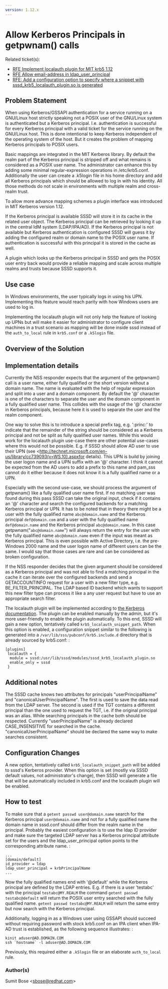 ```yaml
---
version: 1.12.x
---
```


# Allow Kerberos Principals in getpwnam() calls

Related ticket(s):

  - [RFE Implement localauth plugin for MIT krb5 1.12](https://pagure.io/SSSD/sssd/issue/1835)
  - [RFE Allow email-address in ldap_user_principal](https://pagure.io/SSSD/sssd/issue/1749)
  - [RFE: Add a configuration option to specify where a snippet with sssd_krb5_localauth_plugin.so is generated](https://pagure.io/SSSD/sssd/issue/2473)

## Problem Statement

When using Kerberos/GSSAPI authentication for a service running on a GNU/Linux host strictly speaking not a POSIX user of the GNU/Linux system is authenticated but a Kerberos principal. I.e. authentication is successful for every Kerberos principal with a valid ticket for the service running on the GNU/Linux host. This is done intentional to keep Kerberos independent of the operating system of the host. But it creates the problem of mapping Kerberos principals to POSIX users.

Basic mappings are integrated in the MIT Kerberos library. By default the realm part of the Kerberos principal is stripped off and what remains is considered as a POSIX user name. The administrator can enhance this by adding some minimal regular-expression operations in /etc/krb5.conf. Additionally the user can create a .k5login file in his home directory and add all Kerberos principals which should be allowed to log in with his identity. All those methods do not scale in environments with multiple realm and cross-realm trust.

To allow more advance mapping schemes a plugin interface was introduced in MIT Kerberos version 1.12.

If the Kerberos principal is available SSSD will store it in its cache in the related user object. The Kerberos principal can be retrieved by looking it up in the central IdM system (LDAP/IPA/AD). If the Kerberos principal is not available but Kerberos authentication is configured SSSD will guess it by adding the configured realm or domain name to the POSIX user name. If authentication is successful with this principal it is stored in the cache as well.

A plugin which looks up the Kerberos principal in SSSD and gets the POSIX user entry back would provide a reliable mapping and scale across multiple realms and trusts because SSSD supports it.

## Use case

In Windows environments, the user typically logs in using his UPN. Implementing this feature would reach parity with how Windows users are used to log in.

Implementing the localauth plugin will not only help the feature of looking up UPNs but will make it easier for administrator to configure client machines in a trust scenario as mapping will be done inside sssd instead of the `auth_to_local` rule in `krb5.conf` or a `.k5login` file.

## Overview of the Solution

## Implementation details

Currently the NSS responder expects that the argument of the getpwnam() call is a user name, either fully qualified or the short version without a domain name. The name is evaluated with the help of regular expression and split into a user and a domain component. By default the '@' character is one of the characters to separate the user and the domain component in a fully qualified user name. This collides with the usage of the '@' character in Kerberos principals, because here it is used to separate the user and the realm component.

One way to solve this is to introduce a special prefix tag, e.g. ':princ:' to indicate that the remainder of the string should be considered as a Kerberos principal and not be split as fully qualified user names. While this would work for the localauth plugin use-case there are other potential use-cases where this would not be possible. E.g. if SSSD should allow AD user to use their UPN (see <http://technet.microsoft.com/en-us/library/cc739093(v=WS.10).aspxfor details). This UPN is build by joining the user logon name and a UPN suffix with an '@' character. I think it cannot be expected from the AD users to add a prefix to this name and pam_sss cannot do it either because it does not know it is a fully qualified name or a UPN.

Especially with the second use-case, we should process the argument of getpwnam() like a fully qualified user name first. If no matching user was found during this pass SSSD can take the original input, check if it contains an '@' character and search the configured backends for a matching Kerberos principal or UPN. It has to be noted that in theory there might be a user with the fully qualified name `abc@domain.name` and the Kerberos principal `def@domain.com` and a user with the fully qualified name `def@domain.name` and the Kerberos principal `abc@domain.name`. In this case getpwnam("`abc@domain.name`") will always return the entry for the user with the fully qualified name `abc@domain.name` even if the input was meant as Kerberos principal. This is even possible with Active Directory, i.e. the pre-Windows 2000 name and the user logon name of different users can be the same. I would say that those cases are rare and can be considered as broken configuration.

If the NSS responder decides that the given argument should be considered as a Kerberos principal and was not able to find a matching principal in the cache it can iterate over the configured backends and send a GETACCOUNTINFO request for a user with a new filter type, e.g. BE_FILTER_PRINCIPAL. The LDAP based ID backend which wants to support this new filter type can process it like a any user request but have to use an appropriate search filter.

The localauth plugin will be implemented according to [the Kerberos documentation](http://k5wiki.kerberos.org/wiki/Projects/Plugin_support_improvements). The plugin can be enabled manually by the admin, but it's more user-friendly to enable the plugin automatically. To this end, SSSD will gain a new option, tentatively called `krb5_localauth_snippet_path`. When this option is enabled, a configuration snippet similar to the following is generated into a `/var/lib/sss/pubconf/krb5.include.d` directory that is already sourced by krb5.conf: :

    [plugins]
     localauth = {
      module = sssd:/usr/lib/sssd/modules/sssd_krb5_localauth_plugin.so
      enable_only = sssd
     }

## Additional notes

The SSSD cache knows two attributes for principals "userPrincipalName" and "canonicalUserPrincipalName". The first is used to save the data read from the LDAP server. The second is used if the TGT contains a different principal than the one used to request the TGT, i.e. if the original principal was an alias. While searching principals in the cache both should be respected. Currently "userPrincipalName" is already declared CASE_INSENSITIVE for searched in the cache. "canonicalUserPrincipalName" should be declared the same way to make searches consistent.

## Configuration Changes

A new option, tentatively called `krb5_localauth_snippet_path` will be added to sssd's Kerberos provider. When this option is set (mostly via SSSD default values, not administrator's change), then SSSD will generate a file that will be automatically included in krb5.conf and the localauth plugin will be enabled.

## How to test

To make sure that a `getent passwd user@domain.name` search for the Kerberos principal `user@domain.name` and not for a fully qualified name the domain name in sssd.conf should differ from the realm name in the principal. Probably the easiest configuration is to use the ldap ID provider and make sure the targeted LDAP server has a Kerberos principal attribute set for the users and the ldap_user_principal option points to the corresponding attribute name. :

    ...
    [domain/default]
    id_provider = ldap
    ldap_user_principal = krbPrincipalName
    ...

Now the fully qualified names end with '@default' while the Kerberos principal are defined by the LDAP entries. E.g. if there is a user 'testabc' with the principal `testabc@MY.REALM` the command `getent passwd testabc@default` will return the POSIX user entry searched with the fully qualified name. `getent passwd testabc@MY.REALM` will return the same entry but now search with the Kerberos principal.

Additionally, logging in as a Windows user using GSSAPI should succeed without requiring password with stock krb5.conf on an IPA client when IPA-AD trust is established, as the following sequence illustrates: :

    kinit aduser@AD.DOMAIN.COM
    ssh `hostname` -l aduser@AD.DOMAIN.COM

Previously, this required either a `.k5login` file or an elaborate `auth_to_local` rule.

### Author(s)

Sumit Bose \<sbose@redhat.com\>
